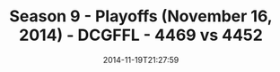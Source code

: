 ---
title: Season 9 - Playoffs (November 16, 2014) - DCGFFL - 4469 vs 4452
teams_score:
- team: 4469
  score:
- team: 4452
  score: 19
mvp: Brandon Waggoner (Teal), Cole Whitaker (Black)
game-ball: N/A
season: 9
week:
date: '2014-11-19T21:27:59'
pageid: season-9-playoffs-4469-vs-4452
---